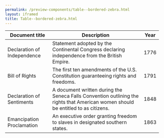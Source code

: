 ```yaml
--- 
permalink: /preview-components/table--bordered-zebra.html
layout: iframed 
title: Table--bordered-zebra.html
---
```

<div class="container">
    <div class="table--responsive-scroll">
        <table class="table table--zebra">
            <thead>
                <tr>
                    <th>Document title</th>
                    <th>Description</th>
                    <th>Year</th>
                </tr>
            </thead>
            <tbody>
                <tr>
                    <td>Declaration of Independence</td>
                    <td>Statement adopted by the Continental Congress declaring
                        independence from the British Empire.</td>
                    <td>1776</td>
                </tr>
                <tr>
                    <td>Bill of Rights</td>
                    <td>The first ten amendments of the U.S. Constitution guaranteeing
                        rights and freedoms.</td>
                    <td>1791</td>
                </tr>
                <tr>
                    <td>Declaration of Sentiments</td>
                    <td>A document written during the Seneca Falls Convention outlining
                        the rights that American women should be entitled to
                        as citizens.</td>
                    <td>1848</td>
                </tr>
                <tr>
                    <td>Emancipation Proclamation</td>
                    <td>An executive order granting freedom to slaves in designated
                        southern states.</td>
                    <td>1863</td>
                </tr>
            </tbody>
        </table>
    </div>
</div>